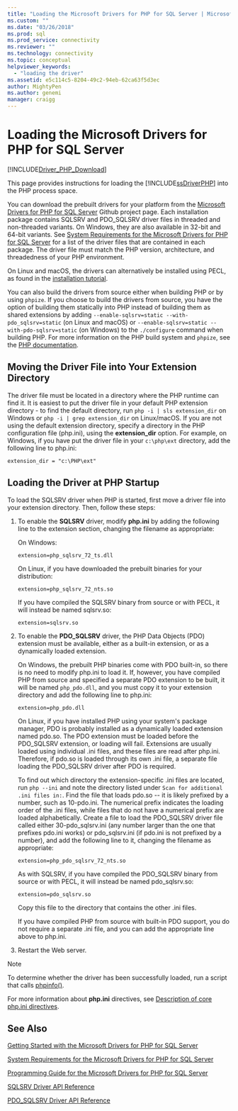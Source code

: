 ```yaml
---
title: "Loading the Microsoft Drivers for PHP for SQL Server | Microsoft Docs"
ms.custom: ""
ms.date: "03/26/2018"
ms.prod: sql
ms.prod_service: connectivity
ms.reviewer: ""
ms.technology: connectivity
ms.topic: conceptual
helpviewer_keywords: 
  - "loading the driver"
ms.assetid: e5c114c5-8204-49c2-94eb-62ca63f5d3ec
author: MightyPen
ms.author: genemi
manager: craigg
---
```


# Loading the Microsoft Drivers for PHP for SQL Server
[!INCLUDE[Driver_PHP_Download](../../includes/driver_php_download.md)]

This page provides instructions for loading the [!INCLUDE[ssDriverPHP](../../includes/ssdriverphp_md.md)] into the PHP process space.  
  
You can download the prebuilt drivers for your platform from the [Microsoft Drivers for PHP for SQL Server](https://github.com/Microsoft/msphpsql/releases) Github project page. Each installation package contains SQLSRV and PDO_SQLSRV driver files in threaded and non-threaded variants. On Windows, they are also available in 32-bit and 64-bit variants. See [System Requirements for the Microsoft Drivers for PHP for SQL Server](../../connect/php/system-requirements-for-the-php-sql-driver.md) for a list of the driver files that are contained in each package. The driver file must match the PHP version, architecture, and threadedness of your PHP environment.

On Linux and macOS, the drivers can alternatively be installed using PECL, as found in the [installation tutorial](../../connect/php/installation-tutorial-linux-mac.md).

You can also build the drivers from source either when building PHP or by using `phpize`. If you choose to build the drivers from source, you have the option of building them statically into PHP instead of building them as shared extensions by adding `--enable-sqlsrv=static --with-pdo_sqlsrv=static` (on Linux and macOS) or `--enable-sqlsrv=static --with-pdo-sqlsrv=static` (on Windows) to the `./configure` command when building PHP. For more information on the PHP build system and `phpize`, see the [PHP documentation](http://php.net/manual/install.php).
  
## Moving the Driver File into Your Extension Directory  
The driver file must be located in a directory where the PHP runtime can find it. It is easiest to put the driver file in your default PHP extension directory - to find the default directory, run `php -i | sls extension_dir` on Windows or `php -i | grep extension_dir` on Linux/macOS. If you are not using the default extension directory, specify a directory in the PHP configuration file (php.ini), using the **extension_dir** option. For example, on Windows, if you have put the driver file in your `c:\php\ext` directory, add the following line to php.ini:
  
```  
extension_dir = "c:\PHP\ext"  
```

## Loading the Driver at PHP Startup  
To load the SQLSRV driver when PHP is started, first move a driver file into your extension directory. Then, follow these steps:  
  
1.  To enable the **SQLSRV** driver, modify **php.ini** by adding the following line to the extension section, changing the filename as appropriate:  
  
    On Windows: 
    ```  
    extension=php_sqlsrv_72_ts.dll  
    ```  
    On Linux, if you have downloaded the prebuilt binaries for your distribution: 
    ```  
    extension=php_sqlsrv_72_nts.so  
    ```
    If you have compiled the SQLSRV binary from source or with PECL, it will instead be named sqlsrv.so:
    ```
    extension=sqlsrv.so
    ```
  
2.  To enable the **PDO_SQLSRV** driver, the PHP Data Objects (PDO) extension must be available, either as a built-in extension, or as a dynamically loaded extension.

    On Windows, the prebuilt PHP binaries come with PDO built-in, so there is no need to modify php.ini to load it. If, however, you have compiled PHP from source and specified a separate PDO extension to be built, it will be named `php_pdo.dll`, and you must copy it to your extension directory and add the following line to php.ini:  
    ```
    extension=php_pdo.dll  
    ```
    On Linux, if you have installed PHP using your system's package manager, PDO is probably installed as a dynamically loaded extension named pdo.so. The PDO extension must be loaded before the PDO_SQLSRV extension, or loading will fail. Extensions are usually loaded using individual .ini files, and these files are read after php.ini. Therefore, if pdo.so is loaded through its own .ini file, a separate file loading the PDO_SQLSRV driver after PDO is required. 

    To find out which directory the extension-specific .ini files are located, run `php --ini` and note the directory listed under `Scan for additional .ini files in:`. Find the file that loads pdo.so -- it is likely prefixed by a number, such as 10-pdo.ini. The numerical prefix indicates the loading order of the .ini files, while files that do not have a numerical prefix are loaded alphabetically. Create a file to load the PDO_SQLSRV driver file called either 30-pdo_sqlsrv.ini (any number larger than the one that prefixes pdo.ini works) or pdo_sqlsrv.ini (if pdo.ini is not prefixed by a number), and add the following line to it, changing the filename as appropriate:  
    ```
    extension=php_pdo_sqlsrv_72_nts.so
    ```
    As with SQLSRV, if you have compiled the PDO_SQLSRV binary from source or with PECL, it will instead be named pdo_sqlsrv.so:
    ```
    extension=pdo_sqlsrv.so
    ```
    Copy this file to the directory that contains the other .ini files. 

    If you have compiled PHP from source with built-in PDO support, you do not require a separate .ini file, and you can add the appropriate line above to php.ini.
  
3.  Restart the Web server.  
  
> [!NOTE]  
> To determine whether the driver has been successfully loaded, run a script that calls [phpinfo()](https://php.net/manual/en/function.phpinfo.php).  
  
For more information about **php.ini** directives, see [Description of core php.ini directives](https://php.net/manual/en/ini.core.php).  
  
## See Also  
[Getting Started with the Microsoft Drivers for PHP for SQL Server](../../connect/php/getting-started-with-the-php-sql-driver.md)

[System Requirements for the Microsoft Drivers for PHP for SQL Server](../../connect/php/system-requirements-for-the-php-sql-driver.md)

[Programming Guide for the Microsoft Drivers for PHP for SQL Server](../../connect/php/programming-guide-for-php-sql-driver.md)

[SQLSRV Driver API Reference](../../connect/php/sqlsrv-driver-api-reference.md)

[PDO_SQLSRV Driver API Reference](../../connect/php/pdo-sqlsrv-driver-reference.md)  
  
